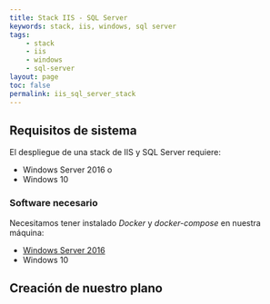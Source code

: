 ```yaml
---
title: Stack IIS - SQL Server
keywords: stack, iis, windows, sql server
tags:
    - stack
    - iis
    - windows
    - sql-server
layout: page
toc: false
permalink: iis_sql_server_stack
---
```


## Requisitos de sistema

El despliegue de una stack de IIS y SQL Server requiere: 
- Windows Server 2016 o 
- Windows 10

### Software necesario

Necesitamos tener instalado *Docker* y *docker-compose* en nuestra máquina:
- [Windows Server 2016](/windows_server_2016_docker)
- Windows 10 


## Creación de nuestro plano




